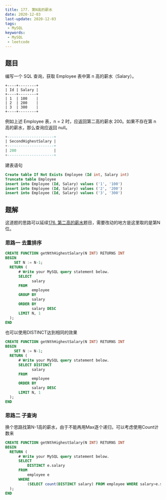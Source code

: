 ```yaml
---
title: 177. 第N高的薪水
date: 2020-12-03
last-update: 2020-12-03
tags:
 - MySQL
keywords:
 - MySQL
 - leetcode
---
```

 
## 题目
编写一个 SQL 查询，获取 Employee 表中第 n 高的薪水（Salary）。
```
+----+--------+
| Id | Salary |
+----+--------+
| 1  | 100    |
| 2  | 200    |
| 3  | 300    |
+----+--------+
```
例如上述 Employee 表，n = 2 时，应返回第二高的薪水 200。如果不存在第 n 高的薪水，那么查询应返回 null。
```sql
+---------------------+
| SecondHighestSalary |
+---------------------+
| 200                 |
+---------------------+
```
建表语句
```sql
Create table If Not Exists Employee (Id int, Salary int)
Truncate table Employee
insert into Employee (Id, Salary) values ('1', '100')
insert into Employee (Id, Salary) values ('2', '200')
insert into Employee (Id, Salary) values ('3', '300')
```

## 题解
这道题的思路可以延续[176. 第二高的薪水](176.%20第二高的薪水.md)题目，需要改动的地方是这里取的是第N位。

### 思路一  去重排序
```sql
CREATE FUNCTION getNthHighestSalary(N INT) RETURNS INT
BEGIN
    SET N := N-1;
  RETURN (
      # Write your MySQL query statement below.
      SELECT 
            salary
      FROM 
            employee
      GROUP BY 
            salary
      ORDER BY 
            salary DESC
      LIMIT N, 1
  );
END
```
也可以使用DISTINCT达到相同的效果
```sql
CREATE FUNCTION getNthHighestSalary(N INT) RETURNS INT
BEGIN
    SET N := N-1;
  RETURN (
      # Write your MySQL query statement below.
      SELECT DISTINCT
            salary
      FROM 
            employee
      ORDER BY 
            salary DESC
      LIMIT N, 1
  );
END
```

### 思路二  子查询
换个思路找第N-1高的薪水，由于不能再用Max逐个递归，可以考虑使用Count计数来
```sql
CREATE FUNCTION getNthHighestSalary(N INT) RETURNS INT
BEGIN
  RETURN (
      # Write your MySQL query statement below.
      SELECT 
          DISTINCT e.salary
      FROM 
          employee e
      WHERE 
          (SELECT count(DISTINCT salary) FROM employee WHERE salary>e.salary) = N-1
  );
END
```
